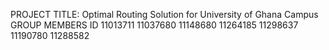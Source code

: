 

PROJECT TITLE: Optimal Routing Solution for University of Ghana Campus
GROUP MEMBERS ID
11013711
11037680
11148680
11264185
11298637
11190780
11288582


